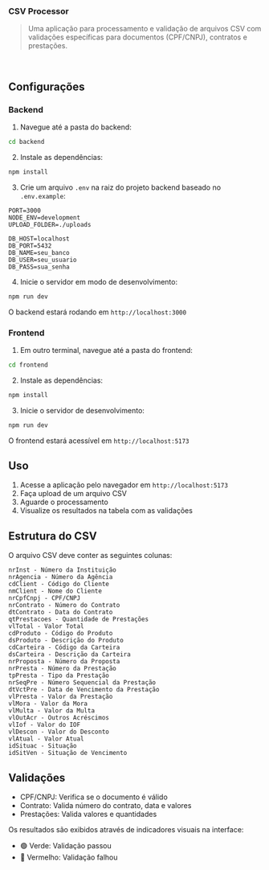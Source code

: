 ### CSV Processor

> Uma aplicação para processamento e validação de arquivos CSV com validações específicas para documentos (CPF/CNPJ), contratos e prestações.

<br>

## Configurações

### Backend

1. Navegue até a pasta do backend:

```bash
cd backend
```

2. Instale as dependências:

```bash
npm install
```

3. Crie um arquivo `.env` na raiz do projeto backend baseado no `.env.example`:

```env
PORT=3000
NODE_ENV=development
UPLOAD_FOLDER=./uploads

DB_HOST=localhost
DB_PORT=5432
DB_NAME=seu_banco
DB_USER=seu_usuario
DB_PASS=sua_senha
```

4. Inicie o servidor em modo de desenvolvimento:

```bash
npm run dev
```

O backend estará rodando em `http://localhost:3000`

### Frontend

1. Em outro terminal, navegue até a pasta do frontend:

```bash
cd frontend
```

2. Instale as dependências:

```bash
npm install
```

3. Inicie o servidor de desenvolvimento:

```bash
npm run dev
```

O frontend estará acessível em `http://localhost:5173`

## Uso

1. Acesse a aplicação pelo navegador em `http://localhost:5173`
2. Faça upload de um arquivo CSV
3. Aguarde o processamento
4. Visualize os resultados na tabela com as validações

## Estrutura do CSV

O arquivo CSV deve conter as seguintes colunas:

```
nrInst - Número da Instituição
nrAgencia - Número da Agência
cdClient - Código do Cliente
nmClient - Nome do Cliente
nrCpfCnpj - CPF/CNPJ
nrContrato - Número do Contrato
dtContrato - Data do Contrato
qtPrestacoes - Quantidade de Prestações
vlTotal - Valor Total
cdProduto - Código do Produto
dsProduto - Descrição do Produto
cdCarteira - Código da Carteira
dsCarteira - Descrição da Carteira
nrProposta - Número da Proposta
nrPresta - Número da Prestação
tpPresta - Tipo da Prestação
nrSeqPre - Número Sequencial da Prestação
dtVctPre - Data de Vencimento da Prestação
vlPresta - Valor da Prestação
vlMora - Valor da Mora
vlMulta - Valor da Multa
vlOutAcr - Outros Acréscimos
vlIof - Valor do IOF
vlDescon - Valor do Desconto
vlAtual - Valor Atual
idSituac - Situação
idSitVen - Situação de Vencimento
```

## Validações

- CPF/CNPJ: Verifica se o documento é válido
- Contrato: Valida número do contrato, data e valores
- Prestações: Valida valores e quantidades

Os resultados são exibidos através de indicadores visuais na interface:

- 🟢 Verde: Validação passou
- 🔴 Vermelho: Validação falhou
